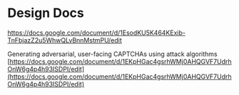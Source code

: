 # Design Docs

https://docs.google.com/document/d/1EsodKU5K464KExib-TnFbjazZ2u5WhwQLvBnnMstmPU/edit

Generating adversarial, user-facing CAPTCHAs using attack algorithms  
[https://docs.google.com/document/d/1EKpHGac4gsrhWMj0AHQGVF7UdrhOnW6g4p4h93ISDPI/edit](https://docs.google.com/document/d/1EKpHGac4gsrhWMj0AHQGVF7UdrhOnW6g4p4h93ISDPI/edit)
